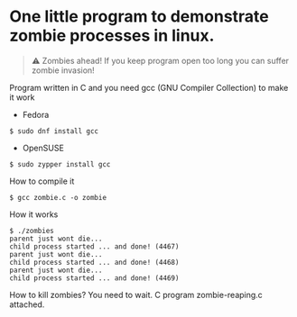 # One little program to demonstrate zombie processes in linux.

> :warning: Zombies ahead! If you keep program open too long you can suffer zombie invasion!

Program written in C and you need gcc (GNU Compiler Collection) to make it work

* Fedora

```
$ sudo dnf install gcc
```
* OpenSUSE

```
$ sudo zypper install gcc
```

How to compile it

```
$ gcc zombie.c -o zombie
```

How it works

```
$ ./zombies
parent just wont die...
child process started ... and done! (4467)
parent just wont die...
child process started ... and done! (4468)
parent just wont die...
child process started ... and done! (4469)
```

How to kill zombies? You need to wait. 
C program zombie-reaping.c attached.
